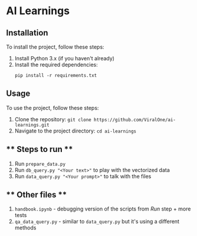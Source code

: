 
# AI Learnings

**Installation**
---------------

To install the project, follow these steps:

1. Install Python 3.x (if you haven't already)
2. Install the required dependencies:
   ```
   pip install -r requirements.txt
   ```

**Usage**
---------

To use the project, follow these steps:

1. Clone the repository: `git clone https://github.com/ViralOne/ai-learnings.git`
2. Navigate to the project directory: `cd ai-learnings`

** Steps to run **
---------
1. Run `prepare_data.py`
2. Run `db_query.py "<Your text>"` to play with the vectorized data
3. Run `data_query.py "<Your prompt>"` to talk with the files

** Other files **
---------
1. `handbook.ipynb` - debugging version of the scripts from *Run* step + more tests
2. `qa_data_query.py` - similar to `data_query.py` but it's using a different methods